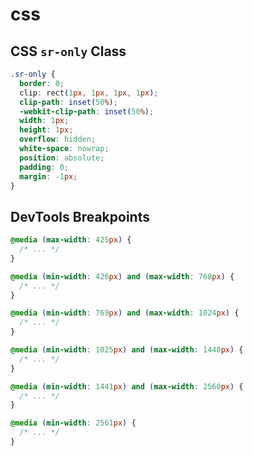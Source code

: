 # css

## <span id="sr-only">CSS `sr-only` Class</span>

```css
.sr-only {
  border: 0;
  clip: rect(1px, 1px, 1px, 1px);
  clip-path: inset(50%);
  -webkit-clip-path: inset(50%);
  width: 1px;
  height: 1px;
  overflow: hidden;
  white-space: nowrap;
  position: absolute;
  padding: 0;
  margin: -1px;
}
```
## <span id="break-points">DevTools Breakpoints</span>

```css
@media (max-width: 425px) {
  /* ... */
}

@media (min-width: 426px) and (max-width: 768px) {
  /* ... */
}

@media (min-width: 769px) and (max-width: 1024px) {
  /* ... */
}

@media (min-width: 1025px) and (max-width: 1440px) {
  /* ... */
}

@media (min-width: 1441px) and (max-width: 2560px) {
  /* ... */
}

@media (min-width: 2561px) {
  /* ... */
}
```
